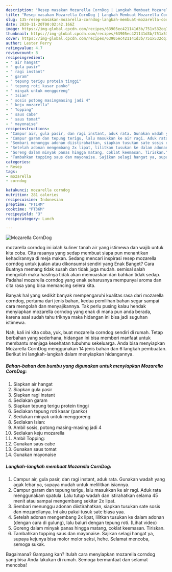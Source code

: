 ```yaml
---
description: "Resep masakan Mozarella CornDog | Langkah Membuat Mozarella CornDog Yang Bikin Ngiler"
title: "Resep masakan Mozarella CornDog | Langkah Membuat Mozarella CornDog Yang Bikin Ngiler"
slug: 135-resep-masakan-mozarella-corndog-langkah-membuat-mozarella-corndog-yang-bikin-ngiler
date: 2020-11-20T00:02:42.166Z
image: https://img-global.cpcdn.com/recipes/63905ec421141d3b/751x532cq70/mozarella-corndog-foto-resep-utama.jpg
thumbnail: https://img-global.cpcdn.com/recipes/63905ec421141d3b/751x532cq70/mozarella-corndog-foto-resep-utama.jpg
cover: https://img-global.cpcdn.com/recipes/63905ec421141d3b/751x532cq70/mozarella-corndog-foto-resep-utama.jpg
author: Lester Perry
ratingvalue: 4.7
reviewcount: 8
recipeingredient:
- " air hangat"
- " gula pasir"
- " ragi instant"
- " garam"
- " tepung terigu protein tinggi"
- " tepung roti kasar panko"
- " minyak untuk menggoreng"
- " Isian"
- " sosis potong masingmasing jadi 4"
- " keju mozarella"
- " Topping"
- " saus cabe"
- " saus tomat"
- " mayonaise"
recipeinstructions:
- "Campur air, gula pasir, dan ragi instant, aduk rata. Gunakan wadah yang agak lebar ya, supaya mudah untuk melilitkan isiannya."
- "Campur garam dan tepung terigu, lalu masukkan ke air ragi. Aduk rata menggunakam spatula. Lalu tutup wadah dan istirahatkan selama 45 menit atau sampai mengembang sekitar 2x lipat."
- "Sembari menunggu adonan diistirahatkan, siapkan tusukan sate sosis dan mozarellanya. Ini aku pakai tusuk sate biasa yaa."
- "Setelah adonan mengembang 2x lipat, lilitkan tusukan ke dalam adonan (dengan cara di gulung), lalu baluri dengan tepung roti. (Lihat video)"
- "Goreng dalam minyak panas hingga matang, coklat keemasan. Tiriskan."
- "Tambahkan topping saus dan mayonaise. Sajikan selagi hangat ya, supaya kejunya bisa molor molor seksi, hehe. Selamat mencoba, semoga sukak."
categories:
- Resep
tags:
- mozarella
- corndog

katakunci: mozarella corndog 
nutrition: 281 calories
recipecuisine: Indonesian
preptime: "PT14M"
cooktime: "PT36M"
recipeyield: "3"
recipecategory: Lunch

---
```



![Mozarella CornDog](https://img-global.cpcdn.com/recipes/63905ec421141d3b/751x532cq70/mozarella-corndog-foto-resep-utama.jpg)


mozarella corndog ini ialah kuliner tanah air yang istimewa dan wajib untuk kita coba. Cita rasanya yang sedap membuat siapa pun menantikan kehadirannya di meja makan.
Sedang mencari inspirasi resep mozarella corndog untuk jualan atau dikonsumsi sendiri yang Enak Banget? Cara Buatnya memang tidak susah dan tidak juga mudah. semisal salah mengolah maka hasilnya tidak akan memuaskan dan bahkan tidak sedap. Padahal mozarella corndog yang enak seharusnya mempunyai aroma dan cita rasa yang bisa memancing selera kita.



Banyak hal yang sedikit banyak mempengaruhi kualitas rasa dari mozarella corndog, pertama dari jenis bahan, kedua pemilihan bahan segar sampai cara mengolah dan menyajikannya. Tak perlu pusing kalau hendak menyiapkan mozarella corndog yang enak di mana pun anda berada, karena asal sudah tahu triknya maka hidangan ini bisa jadi suguhan istimewa.


Nah, kali ini kita coba, yuk, buat mozarella corndog sendiri di rumah. Tetap berbahan yang sederhana, hidangan ini bisa memberi manfaat untuk membantu menjaga kesehatan tubuhmu sekeluarga. Anda bisa menyiapkan Mozarella CornDog menggunakan 14 jenis bahan dan 6 langkah pembuatan. Berikut ini langkah-langkah dalam menyiapkan hidangannya.

<!--inarticleads1-->

##### Bahan-bahan dan bumbu yang digunakan untuk menyiapkan Mozarella CornDog:

1. Siapkan  air hangat
1. Siapkan  gula pasir
1. Siapkan  ragi instant
1. Sediakan  garam
1. Siapkan  tepung terigu protein tinggi
1. Sediakan  tepung roti kasar (panko)
1. Sediakan  minyak untuk menggoreng
1. Sediakan  Isian:
1. Ambil  sosis, potong masing-masing jadi 4
1. Sediakan  keju mozarella
1. Ambil  Topping:
1. Gunakan  saus cabe
1. Gunakan  saus tomat
1. Gunakan  mayonaise




<!--inarticleads2-->

##### Langkah-langkah membuat Mozarella CornDog:

1. Campur air, gula pasir, dan ragi instant, aduk rata. Gunakan wadah yang agak lebar ya, supaya mudah untuk melilitkan isiannya.
1. Campur garam dan tepung terigu, lalu masukkan ke air ragi. Aduk rata menggunakam spatula. Lalu tutup wadah dan istirahatkan selama 45 menit atau sampai mengembang sekitar 2x lipat.
1. Sembari menunggu adonan diistirahatkan, siapkan tusukan sate sosis dan mozarellanya. Ini aku pakai tusuk sate biasa yaa.
1. Setelah adonan mengembang 2x lipat, lilitkan tusukan ke dalam adonan (dengan cara di gulung), lalu baluri dengan tepung roti. (Lihat video)
1. Goreng dalam minyak panas hingga matang, coklat keemasan. Tiriskan.
1. Tambahkan topping saus dan mayonaise. Sajikan selagi hangat ya, supaya kejunya bisa molor molor seksi, hehe. Selamat mencoba, semoga sukak.




Bagaimana? Gampang kan? Itulah cara menyiapkan mozarella corndog yang bisa Anda lakukan di rumah. Semoga bermanfaat dan selamat mencoba!
